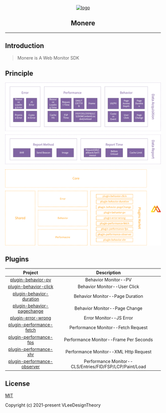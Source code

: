 <p align="center"><a href="https://github.com/vleedesigntheory/monere" target="_blank" rel="noopener noreferrer"><img width="100" src="https://vleedesigntheory.github.io/design/vi/monerevi20211212/monere.png" alt="logo"></a></p>

<h2 align="center">Monere</h2>

<hr>

## Introduction

> Monere is A Web Monitor SDK

## Principle

![architecture](assets/architecture.png)

![technology](assets/technology.png)

## Plugins

|Project|Description|
|:-:|:-:|
|[plugin-behavior-pv](https://github.com/vee-monere/monere/tree/main/packages/plugin-behavior-pv)|Behavior Monitor--PV|
|[plugin-behavior-click](https://github.com/vee-monere/monere/tree/main/packages/plugin-behavior-click)|Behavior Monitor--User Click|
|[plugin-behavior-duration](https://github.com/vee-monere/monere/tree/main/packages/plugin-behavior-duration)|Behavior Monitor--Page Duration|
|[plugin-behavior-pagechange](https://github.com/vee-monere/monere/tree/main/packages/plugin-behavior-pagechange)|Behavior Monitor--Page Change|
|[plugin-error-wrong](https://github.com/vee-monere/monere/tree/main/packages/plugin-error-wrong)|Error Monitor--JS Error|
|[plugin-performance-fetch](https://github.com/vee-monere/monere/tree/main/packages/plugin-performacne-fetch)|Performance Monitor--Fetch Request|
|[plugin-performance-fps](https://github.com/vee-monere/monere/tree/main/packages/plugin-performacne-fps)|Performance Monitor--Frame Per Seconds|
|[plugin-performance-xhr](https://github.com/vee-monere/monere/tree/main/packages/plugin-performacne-xhr)|Performance Monitor--XML Http Request|
|[plugin-performance-observer](https://github.com/vee-monere/monere/tree/main/packages/plugin-performacne-observer)|Performance Monitor--CLS/Entries/FID/FSP/LCP/Paint/Load|

## License

[MIT](http://opensource.org/licenses/MIT)

Copyright (c) 2021-present VLeeDesignTheory



